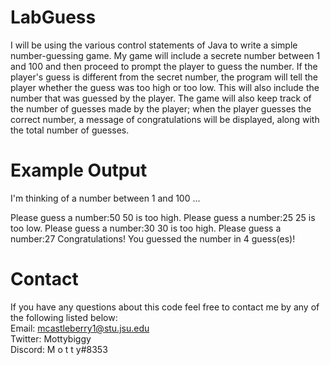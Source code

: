 # LabGuess
I will be using the various control statements of Java to write a simple number-guessing game. 
My game will include a secrete number between 1 and 100 and then proceed to prompt the player to guess the number.
If the player's guess is different from the secret number, the program will tell the player whether the guess was too high or too low. 
This will also include the number that was guessed by the player.
The game will also keep track of the number of guesses made by the player; 
when the player guesses the correct number, a message of congratulations will be displayed, along with the total number of guesses.
# Example Output
I'm thinking of a number between 1 and 100 ...

Please guess a number:50
50 is too high.
Please guess a number:25
25 is too low.
Please guess a number:30
30 is too high.
Please guess a number:27
Congratulations! You guessed the number in 4 guess(es)!
# Contact
If you have any questions about this code feel free to contact me by any of the following listed below:                                                                             
Email: mcastleberry1@stu.jsu.edu                                                                                                                                                   
Twitter: Mottybiggy                                                                                                                                                                 
Discord: M o t t y#8353
